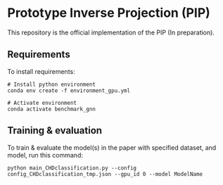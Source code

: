 

# Prototype Inverse Projection (PIP)

This repository is the official implementation of the PIP (In preparation). 

## Requirements

To install requirements:

```setup
# Install python environment
conda env create -f environment_gpu.yml 

# Activate environment
conda activate benchmark_gnn
```

## Training & evaluation

To train & evaluate the model(s) in the paper with specified dataset, and model, run this command:

```train
python main_CHDclassification.py --config config_CHDclassification_tmp.json --gpu_id 0 --model ModelName
```




